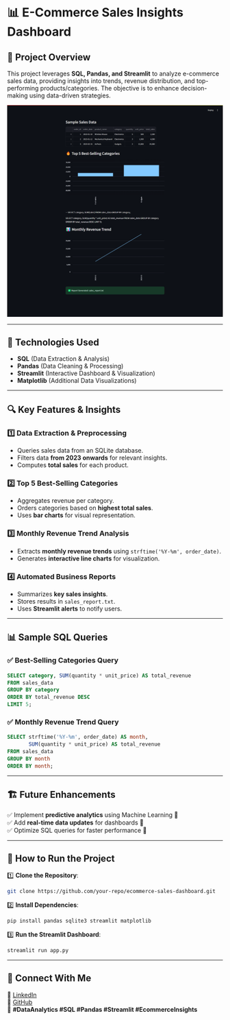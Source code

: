 # 📊 E-Commerce Sales Insights Dashboard

## 🚀 Project Overview
This project leverages **SQL, Pandas, and Streamlit** to analyze e-commerce sales data, providing insights into trends, revenue distribution, and top-performing products/categories. The objective is to enhance decision-making using data-driven strategies.

![GRAPH](images/graph.png)

---

## 📂 Technologies Used
- **SQL** (Data Extraction & Analysis)
- **Pandas** (Data Cleaning & Processing)
- **Streamlit** (Interactive Dashboard & Visualization)
- **Matplotlib** (Additional Data Visualizations)

---

## 🔍 Key Features & Insights

### 1️⃣ Data Extraction & Preprocessing
- Queries sales data from an SQLite database.
- Filters data **from 2023 onwards** for relevant insights.
- Computes **total sales** for each product.

### 2️⃣ Top 5 Best-Selling Categories
- Aggregates revenue per category.
- Orders categories based on **highest total sales**.
- Uses **bar charts** for visual representation.

### 3️⃣ Monthly Revenue Trend Analysis
- Extracts **monthly revenue trends** using `strftime('%Y-%m', order_date)`.
- Generates **interactive line charts** for visualization.

### 4️⃣ Automated Business Reports
- Summarizes **key sales insights**.
- Stores results in `sales_report.txt`.
- Uses **Streamlit alerts** to notify users.

---

## 📊 Sample SQL Queries

### ✅ Best-Selling Categories Query
```sql
SELECT category, SUM(quantity * unit_price) AS total_revenue
FROM sales_data
GROUP BY category
ORDER BY total_revenue DESC
LIMIT 5;
```

### ✅ Monthly Revenue Trend Query
```sql
SELECT strftime('%Y-%m', order_date) AS month,
       SUM(quantity * unit_price) AS total_revenue
FROM sales_data
GROUP BY month
ORDER BY month;
```

---

## 🏗️ Future Enhancements
✅ Implement **predictive analytics** using Machine Learning 🤖  
✅ Add **real-time data updates** for dashboards 🔄  
✅ Optimize SQL queries for faster performance 🚀

---

## 📎 How to Run the Project
1️⃣ **Clone the Repository**:  
```sh
git clone https://github.com/your-repo/ecommerce-sales-dashboard.git
```

2️⃣ **Install Dependencies**:  
```sh
pip install pandas sqlite3 streamlit matplotlib
```

3️⃣ **Run the Streamlit Dashboard**:  
```sh
streamlit run app.py
```

---

## 🌟 Connect With Me
🚀 [LinkedIn](https://www.linkedin.com/in/your-profile)  
📂 [GitHub](https://github.com/your-repo)  
💬 **#DataAnalytics #SQL #Pandas #Streamlit #EcommerceInsights**

